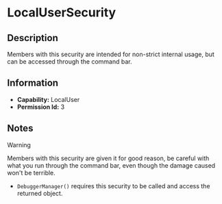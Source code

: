 # LocalUserSecurity

## Description
Members with this security are intended for non-strict internal usage, but can be accessed through the command bar.

## Information
- **Capability:** LocalUser
- **Permission Id:** 3

## Notes
> [!WARNING]
> Members with this security are given it for good reason, be careful with what you run through the command bar, even though the damage caused won't be terrible.
- `DebuggerManager()` requires this security to be called and access the returned object.
